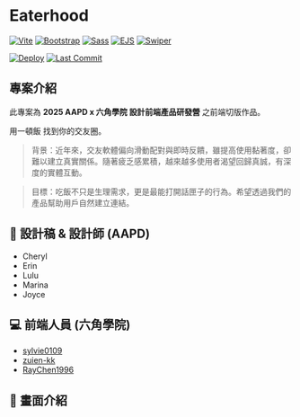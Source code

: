 # Eaterhood

[![Vite](https://img.shields.io/badge/Vite-6.3.x-646CFF?logo=vite&logoColor=white)](https://vitejs.dev/)
[![Bootstrap](https://img.shields.io/badge/Bootstrap-5.3.6-7952B3?logo=bootstrap&logoColor=white)](https://getbootstrap.com/)
[![Sass](https://img.shields.io/badge/Sass-1.61.x-CC6699?logo=sass&logoColor=white)](https://sass-lang.com/)
[![EJS](https://img.shields.io/badge/EJS-3.1.9-B4CA65?logo=ejs&logoColor=white)](https://ejs.co/)
[![Swiper](https://img.shields.io/badge/Swiper-11.2.x-6332F6?logo=swiper&logoColor=white)](https://swiperjs.com/)

[![Deploy](https://img.shields.io/badge/GitHub%20Pages-deployed-3FB950?logo=github&logoColor=white)](https://ypinpin.github.io/dream-traveler/)
[![Last Commit](https://img.shields.io/github/last-commit/YPINPIN/dream-traveler)](https://github.com/YPINPIN/dream-traveler/commits/main)

## <sub></sub> 專案介紹

此專案為 **2025 AAPD x 六角學院 設計前端產品研發營** 之前端切版作品。

用一頓飯 找到你的交友圈。

> 背景：近年來，交友軟體偏向滑動配對與即時反饋，雖提高使用黏著度，卻難以建立真實關係。隨著疲乏感累積，越來越多使用者渴望回歸真誠，有深度的實體互動。

> 目標：吃飯不只是生理需求，更是最能打開話匣子的行為。希望透過我們的產品幫助用戶自然建立連結。

## 🎨 設計稿 & 設計師 (AAPD)

- Cheryl
- Erin
- Lulu
- Marina
- Joyce

## 💻 前端人員 (六角學院)

- [sylvie0109](https://github.com/sylvie0109)
- [zuien-kk](https://github.com/zuien-kk)
- [RayChen1996](https://github.com/RayChen1996)

## 🚀 畫面介紹
